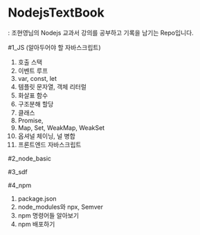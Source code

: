 # NodejsTextBook
: 조현영님의 Nodejs 교과서 강의를 공부하고 기록을 남기는 Repo입니다.


#1_JS (알아두어야 할 자바스크립트)
1. 호출 스택
2. 이벤트 루프
3. var, const, let
4. 템플릿 문자열, 객체 리터럴
5. 화살표 함수
6. 구조분해 할당
7. 클래스
8. Promise,
9. Map, Set, WeakMap, WeakSet
10. 옵셔널 체이닝, 널 병합
11. 프론트엔드 자바스크립트

#2_node_basic



#3_sdf

#4_npm
1. package.json
2. node_modules와 npx, Semver
3. npm 명령어들 알아보기
4. npm 배포하기
